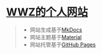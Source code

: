 # [WWZ的个人网站](https://zehyrw.github.io)

> * 网站生成基于[MkDocs](https://www.mkdocs.org/)<br>
> * 网站主题基于[Material](https://github.com/squidfunk/mkdocs-material)<br>
> * 网站托管基于[GitHub Pages](https://pages.github.com/)<br>

